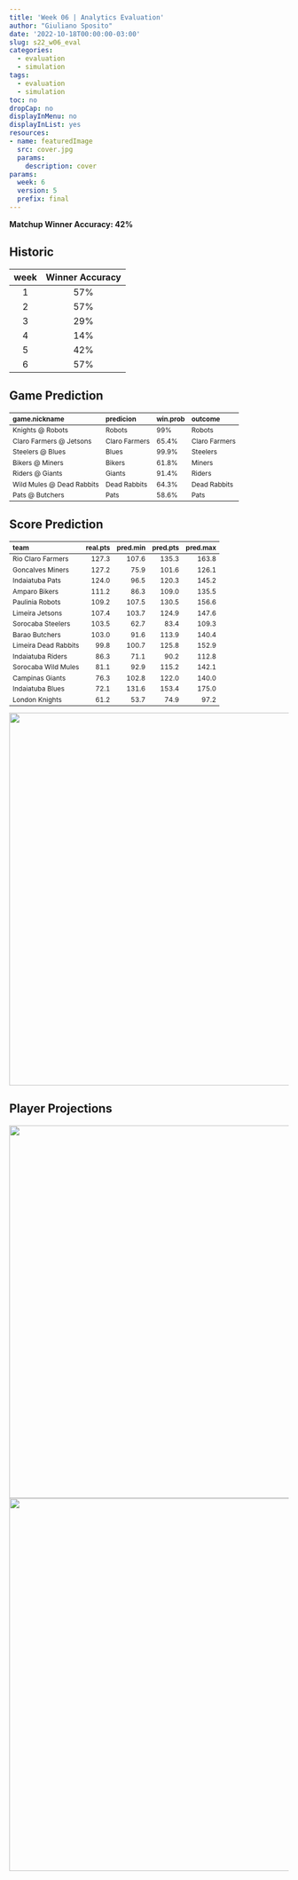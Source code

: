 ```yaml
---
title: 'Week 06 | Analytics Evaluation'
author: "Giuliano Sposito"
date: '2022-10-18T00:00:00-03:00'
slug: s22_w06_eval
categories:
  - evaluation
  - simulation
tags:
  - evaluation
  - simulation
toc: no
dropCap: no
displayInMenu: no
displayInList: yes
resources:
- name: featuredImage
  src: cover.jpg
  params:
    description: cover
params:
  week: 6
  version: 5
  prefix: final
---
```

<script src="{{< blogdown/postref >}}index_files/kePrint/kePrint.js"></script>
<link href="{{< blogdown/postref >}}index_files/lightable/lightable.css" rel="stylesheet" />
<script src="{{< blogdown/postref >}}index_files/kePrint/kePrint.js"></script>
<link href="{{< blogdown/postref >}}index_files/lightable/lightable.css" rel="stylesheet" />

**Matchup Winner Accuracy: 42%**

<!--more-->

## Historic

| week | Winner Accuracy |
|:----:|:---------------:|
| 1    |       57%       |
| 2    |       57%       |
| 3    |       29%       |
| 4    |       14%       |
| 5    |       42%       |
| 6    |       57%       |







## Game Prediction

<table class="table" style="font-size: 12px; margin-left: auto; margin-right: auto;">
 <thead>
  <tr>
   <th style="text-align:left;"> game.nickname </th>
   <th style="text-align:left;"> predicion </th>
   <th style="text-align:left;"> win.prob </th>
   <th style="text-align:left;"> outcome </th>
  </tr>
 </thead>
<tbody>
  <tr>
   <td style="text-align:left;"> Knights @ Robots </td>
   <td style="text-align:left;"> Robots </td>
   <td style="text-align:left;"> 99% </td>
   <td style="text-align:left;"> Robots </td>
  </tr>
  <tr>
   <td style="text-align:left;"> Claro Farmers @ Jetsons </td>
   <td style="text-align:left;"> Claro Farmers </td>
   <td style="text-align:left;"> 65.4% </td>
   <td style="text-align:left;"> Claro Farmers </td>
  </tr>
  <tr>
   <td style="text-align:left;"> Steelers @ Blues </td>
   <td style="text-align:left;"> Blues </td>
   <td style="text-align:left;"> 99.9% </td>
   <td style="text-align:left;"> Steelers </td>
  </tr>
  <tr>
   <td style="text-align:left;"> Bikers @ Miners </td>
   <td style="text-align:left;"> Bikers </td>
   <td style="text-align:left;"> 61.8% </td>
   <td style="text-align:left;"> Miners </td>
  </tr>
  <tr>
   <td style="text-align:left;"> Riders @ Giants </td>
   <td style="text-align:left;"> Giants </td>
   <td style="text-align:left;"> 91.4% </td>
   <td style="text-align:left;"> Riders </td>
  </tr>
  <tr>
   <td style="text-align:left;"> Wild Mules @ Dead Rabbits </td>
   <td style="text-align:left;"> Dead Rabbits </td>
   <td style="text-align:left;"> 64.3% </td>
   <td style="text-align:left;"> Dead Rabbits </td>
  </tr>
  <tr>
   <td style="text-align:left;"> Pats @ Butchers </td>
   <td style="text-align:left;"> Pats </td>
   <td style="text-align:left;"> 58.6% </td>
   <td style="text-align:left;"> Pats </td>
  </tr>
</tbody>
</table>


## Score Prediction

<table class="table" style="font-size: 12px; margin-left: auto; margin-right: auto;">
 <thead>
  <tr>
   <th style="text-align:left;"> team </th>
   <th style="text-align:right;"> real.pts </th>
   <th style="text-align:right;"> pred.min </th>
   <th style="text-align:right;"> pred.pts </th>
   <th style="text-align:right;"> pred.max </th>
  </tr>
 </thead>
<tbody>
  <tr>
   <td style="text-align:left;"> Rio Claro Farmers </td>
   <td style="text-align:right;"> 127.3 </td>
   <td style="text-align:right;"> 107.6 </td>
   <td style="text-align:right;"> 135.3 </td>
   <td style="text-align:right;"> 163.8 </td>
  </tr>
  <tr>
   <td style="text-align:left;"> Goncalves Miners </td>
   <td style="text-align:right;"> 127.2 </td>
   <td style="text-align:right;"> 75.9 </td>
   <td style="text-align:right;"> 101.6 </td>
   <td style="text-align:right;"> 126.1 </td>
  </tr>
  <tr>
   <td style="text-align:left;"> Indaiatuba Pats </td>
   <td style="text-align:right;"> 124.0 </td>
   <td style="text-align:right;"> 96.5 </td>
   <td style="text-align:right;"> 120.3 </td>
   <td style="text-align:right;"> 145.2 </td>
  </tr>
  <tr>
   <td style="text-align:left;"> Amparo Bikers </td>
   <td style="text-align:right;"> 111.2 </td>
   <td style="text-align:right;"> 86.3 </td>
   <td style="text-align:right;"> 109.0 </td>
   <td style="text-align:right;"> 135.5 </td>
  </tr>
  <tr>
   <td style="text-align:left;"> Paulinia Robots </td>
   <td style="text-align:right;"> 109.2 </td>
   <td style="text-align:right;"> 107.5 </td>
   <td style="text-align:right;"> 130.5 </td>
   <td style="text-align:right;"> 156.6 </td>
  </tr>
  <tr>
   <td style="text-align:left;"> Limeira Jetsons </td>
   <td style="text-align:right;"> 107.4 </td>
   <td style="text-align:right;"> 103.7 </td>
   <td style="text-align:right;"> 124.9 </td>
   <td style="text-align:right;"> 147.6 </td>
  </tr>
  <tr>
   <td style="text-align:left;"> Sorocaba Steelers </td>
   <td style="text-align:right;"> 103.5 </td>
   <td style="text-align:right;"> 62.7 </td>
   <td style="text-align:right;"> 83.4 </td>
   <td style="text-align:right;"> 109.3 </td>
  </tr>
  <tr>
   <td style="text-align:left;"> Barao Butchers </td>
   <td style="text-align:right;"> 103.0 </td>
   <td style="text-align:right;"> 91.6 </td>
   <td style="text-align:right;"> 113.9 </td>
   <td style="text-align:right;"> 140.4 </td>
  </tr>
  <tr>
   <td style="text-align:left;"> Limeira Dead Rabbits </td>
   <td style="text-align:right;"> 99.8 </td>
   <td style="text-align:right;"> 100.7 </td>
   <td style="text-align:right;"> 125.8 </td>
   <td style="text-align:right;"> 152.9 </td>
  </tr>
  <tr>
   <td style="text-align:left;"> Indaiatuba Riders </td>
   <td style="text-align:right;"> 86.3 </td>
   <td style="text-align:right;"> 71.1 </td>
   <td style="text-align:right;"> 90.2 </td>
   <td style="text-align:right;"> 112.8 </td>
  </tr>
  <tr>
   <td style="text-align:left;"> Sorocaba Wild Mules </td>
   <td style="text-align:right;"> 81.1 </td>
   <td style="text-align:right;"> 92.9 </td>
   <td style="text-align:right;"> 115.2 </td>
   <td style="text-align:right;"> 142.1 </td>
  </tr>
  <tr>
   <td style="text-align:left;"> Campinas Giants </td>
   <td style="text-align:right;"> 76.3 </td>
   <td style="text-align:right;"> 102.8 </td>
   <td style="text-align:right;"> 122.0 </td>
   <td style="text-align:right;"> 140.0 </td>
  </tr>
  <tr>
   <td style="text-align:left;"> Indaiatuba Blues </td>
   <td style="text-align:right;"> 72.1 </td>
   <td style="text-align:right;"> 131.6 </td>
   <td style="text-align:right;"> 153.4 </td>
   <td style="text-align:right;"> 175.0 </td>
  </tr>
  <tr>
   <td style="text-align:left;"> London Knights </td>
   <td style="text-align:right;"> 61.2 </td>
   <td style="text-align:right;"> 53.7 </td>
   <td style="text-align:right;"> 74.9 </td>
   <td style="text-align:right;"> 97.2 </td>
  </tr>
</tbody>
</table>


<img src="{{< blogdown/postref >}}index_files/figure-html/scoreChart-1.png" width="672" />

## Player Projections

<img src="{{< blogdown/postref >}}index_files/figure-html/pointsProj-1.png" width="672" />

<img src="{{< blogdown/postref >}}index_files/figure-html/projErrors-1.png" width="672" />

